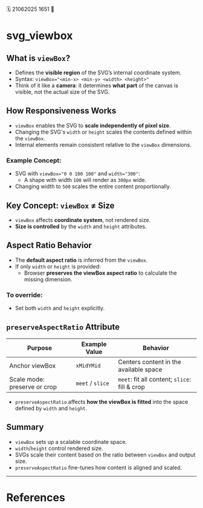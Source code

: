 🗓️ 21062025 1651
📎

# svg_viewbox

## What is `viewBox`?
- Defines the **visible region** of the SVG’s internal coordinate system.
- Syntax: `viewBox="<min-x> <min-y> <width> <height>"`
- Think of it like a **camera**: it determines **what part** of the canvas is visible, not the actual size of the SVG.
## How Responsiveness Works
- `viewBox` enables the SVG to **scale independently of pixel size**.
- Changing the SVG's `width` or `height` scales the contents defined within the `viewBox`.
- Internal elements remain consistent relative to the `viewBox` dimensions.
### Example Concept:
- SVG with `viewBox="0 0 100 100"` and `width="300"`:
    - A shape with width `100` will render as `300px` wide.
- Changing width to `500` scales the entire content proportionally.

## Key Concept: `viewBox` ≠ Size
- `viewBox` affects **coordinate system**, not rendered size.
- **Size is controlled** by the `width` and `height` attributes.

## Aspect Ratio Behavior
- The **default aspect ratio** is inferred from the `viewBox`.
- If only `width` or `height` is provided:
    - Browser **preserves the viewBox aspect ratio** to calculate the missing dimension.
### To override:
- Set both `width` and `height` explicitly.

## `preserveAspectRatio` Attribute

|Purpose|Example Value|Behavior|
|---|---|---|
|Anchor viewBox|`xMidYMid`|Centers content in the available space|
|Scale mode: preserve or crop|`meet` / `slice`|`meet`: fit all content; `slice`: fill & crop|

- `preserveAspectRatio` affects **how the viewBox is fitted** into the space defined by `width` and `height`.

## Summary
- `viewBox` sets up a scalable coordinate space.
- `width`/`height` control rendered size.
- SVGs scale their content based on the ratio between `viewBox` and output size.
- `preserveAspectRatio` fine-tunes how content is aligned and scaled.

---
# References
